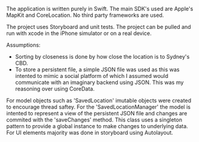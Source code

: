 The application is written purely in Swift. The main SDK's used are Apple's MapKit and CoreLocation.
No third party frameworks are used.

The project uses Storyboard and unit tests.
The project can be pulled and run with xcode in the iPhone simulator or on a real device.

Assumptions:
- Sorting by closeness is done by how close the location is to Sydney's CBD.
- To store a persistent file, a simple JSON file was used as this was intented to mimic a social platform of which I
  assumed would communicate with an imaginary backend using JSON. This was my reasoning over using CoreData.

For model objects such as 'SavedLocation' imutable objects were created to encourage thread saftey.
For the 'SavedLocationManager' the model is intented to represent a view of the persistent JSON file and changes are commited
  with the 'saveChanges' method. This class uses a singleton pattern to provide a global instance to make changes to underlying
  data.
For UI elements majority was done in storyboard using Autolayout.
